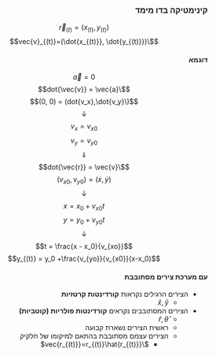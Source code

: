 <style>
    html {
        direction: rtl;
    }
    eqn, table, .katex {
        direction: ltr;
    }
</style>
### קינימטיקה בדו מימד

$$\vec{r}_{(t)}=(x_{(t)}, y_{(t)})$$
$$\vec{v}_{(t)}=(\dot{x_{(t)}}, \dot{y_{(t)}})$$

#### דוגמא

$$\vec{a} = 0$$
$$\dot{\vec{v}} = \vec{a}$$
$$(\dot{v_x},\dot{v_y}) = (0, 0)$$
$$\downarrow$$
$$v_x = v_{x0}$$
$$v_y = v_{y0}$$
$$\Downarrow$$
$$\dot{\vec{r}} = \vec{v}$$
$$(\dot{x},\dot{y}) = (v_{x0}, v_{y0})$$
$$\downarrow$$
$$x = x_0 + v_{x0}t$$
$$y = y_0 + v_{y0}t$$
$$\downarrow$$
$$t = \frac{x - x_0}{v_{xo}}$$
$$y_{(t)} = y_0 +\frac{v_{yo}}{v_{x0}}(x-x_0)$$

#### עם מערכת צירים מסתובבת
* הצירים הרגילים נקראות **קורדינטות קרטזיות**
  * $\hat{x}, \hat{y}$
* הצירים המסתובבים נקראים **קורדינטות פולריות (קוטביות)**
  * $\hat{r}, \hat{\theta}$
  * ראשית הצירים נשארת קבועה
  * הצירים עצמם מסתובבת בהתאם למיקומו של חלקיק
    * $\vec{r_{(t)}}=r_{(t)}\hat{r_{(t)}}$

